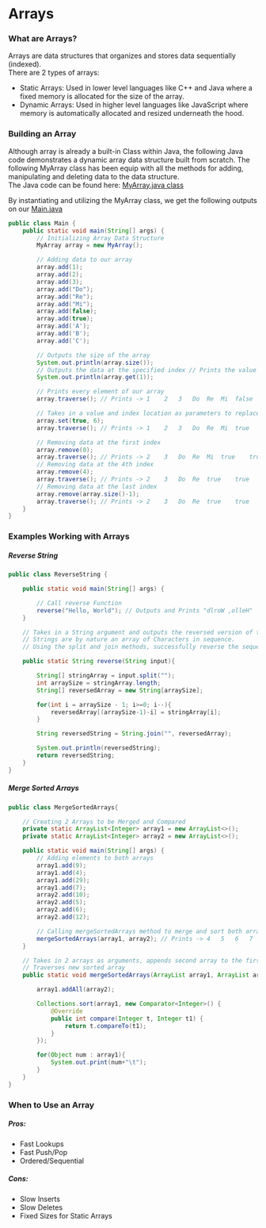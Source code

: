 # Arrays  

### What are Arrays?  

Arrays are data structures that organizes and stores data sequentially (indexed).  
There are 2 types of arrays:  
  - Static Arrays: Used in lower level languages like C++ and Java where a fixed memory is allocated for the size of the array.
  - Dynamic Arrays: Used in higher level languages like JavaScript where memory is automatically allocated and resized underneath the hood.  

### Building an Array  

Although array is already a built-in Class within Java, the following Java code demonstrates a dynamic array data structure built from scratch. The following MyArray class has been equip with all the methods for adding, manipulating and deleting data to the data structure.  
The Java code can be found here: [MyArray.java class](./src/datastructures/arrays/MyArray.java)  

By instantiating and utilizing the MyArray class, we get the following outputs on our [Main.java](./src/datastructures/arrays/Main.java)  

```Java
public class Main {
    public static void main(String[] args) {
        // Initializing Array Data Structure
        MyArray array = new MyArray();

        // Adding data to our array
        array.add(1);
        array.add(2);
        array.add(3);
        array.add("Do");
        array.add("Re");
        array.add("Mi");
        array.add(false);
        array.add(true);
        array.add('A');
        array.add('B');
        array.add('C');

        // Outputs the size of the array
        System.out.println(array.size());
        // Outputs the data at the specified index // Prints the value 2 in our example
        System.out.println(array.get(1));

        // Prints every element of our array
        array.traverse(); // Prints -> 1    2   3   Do	Re	Mi	false	true	A	B	C

        // Takes in a value and index location as parameters to replace currently existing data in our array
        array.set(true, 6);
        array.traverse(); // Prints -> 1	2	3	Do	Re	Mi	true	true	A	B	C

        // Removing data at the first index
        array.remove(0);
        array.traverse(); // Prints -> 2	3	Do	Re	Mi	true	true	A	B	C
        // Removing data at the 4th index
        array.remove(4);
        array.traverse(); // Prints -> 2	3	Do	Re	true	true	A	B	C
        // Removing data at the last index
        array.remove(array.size()-1);
        array.traverse(); // Prints -> 2	3	Do	Re	true	true	A	B
    }
}
```  

### Examples Working with Arrays  

##### Reverse String  

```Java
public class ReverseString {

    public static void main(String[] args) {

        // Call reverse Function
        reverse("Hello, World"); // Outputs and Prints "dlroW ,olleH"
    }

    // Takes in a String argument and outputs the reversed version of the String.
    // Strings are by nature an array of Characters in sequence.
    // Using the split and join methods, successfully reverse the sequence of characters

    public static String reverse(String input){

        String[] stringArray = input.split("");
        int arraySize = stringArray.length;
        String[] reversedArray = new String[arraySize];

        for(int i = arraySize - 1; i>=0; i--){
            reversedArray[(arraySize-1)-i] = stringArray[i];
        }

        String reversedString = String.join("", reversedArray);

        System.out.println(reversedString);
        return reversedString;
    }
}
```  

##### Merge Sorted Arrays  

```Java
public class MergeSortedArrays{

    // Creating 2 Arrays to be Merged and Compared
    private static ArrayList<Integer> array1 = new ArrayList<>();
    private static ArrayList<Integer> array2 = new ArrayList<>();

    public static void main(String[] args) {
        // Adding elements to both arrays
        array1.add(9);
        array1.add(4);
        array1.add(29);
        array1.add(7);
        array2.add(10);
        array2.add(5);
        array2.add(6);
        array2.add(12);

        // Calling mergeSortedArrays method to merge and sort both arrays into 1
        mergeSortedArrays(array1, array2); // Prints -> 4	5	6	7	9	10	12	29
    }

    // Takes in 2 arrays as arguments, appends second array to the first then sorts the array.
    // Traverses new sorted array
    public static void mergeSortedArrays(ArrayList array1, ArrayList array2){

        array1.addAll(array2);

        Collections.sort(array1, new Comparator<Integer>() {
            @Override
            public int compare(Integer t, Integer t1) {
                return t.compareTo(t1);
            }
        });

        for(Object num : array1){
            System.out.print(num+"\t");
        }
    }
}
```  

### When to Use an Array  

##### Pros:  
  - Fast Lookups
  - Fast Push/Pop
  - Ordered/Sequential  

##### Cons:  
  - Slow Inserts
  - Slow Deletes
  - Fixed Sizes for Static Arrays  
